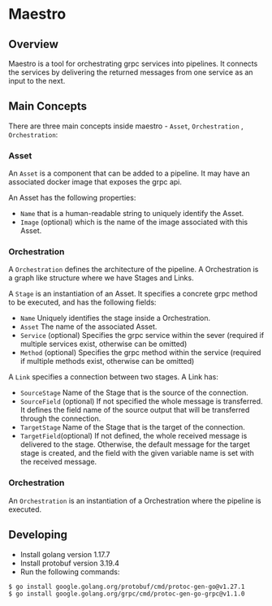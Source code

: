 # Maestro

## Overview

Maestro is a tool for orchestrating grpc services into pipelines. It connects
the services by delivering the returned messages from one service as an input to
the next.

## Main Concepts

There are three main concepts inside maestro - `Asset`, `Orchestration`
, `Orchestration`:

### Asset

An `Asset` is a component that can be added to a pipeline. It may have an
associated docker image that exposes the grpc api.

An Asset has the following properties:

* `Name` that is a human-readable string to uniquely identify the Asset.
* `Image` (optional) which is the name of the image associated with this Asset.

### Orchestration

A `Orchestration` defines the architecture of the pipeline. A Orchestration is a
graph like structure where we have Stages and Links.

A `Stage` is an instantiation of an Asset. It specifies a concrete grpc method
to be executed, and has the following fields:

* `Name` Uniquely identifies the stage inside a Orchestration.
* `Asset` The name of the associated Asset.
* `Service` (optional) Specifies the grpc service within the sever (required if
  multiple services exist, otherwise can be omitted)
* `Method` (optional) Specifies the grpc method within the service (required if
  multiple methods exist, otherwise can be omitted)

A `Link` specifies a connection between two stages. A Link has:

* `SourceStage` Name of the Stage that is the source of the connection.
* `SourceField` (optional) If not specified the whole message is transferred. It
  defines the field name of the source output that will be transferred through
  the connection.
* `TargetStage` Name of the Stage that is the target of the connection.
* `TargetField`(optional) If not defined, the whole received message is
  delivered to the stage. Otherwise, the default message for the target stage is
  created, and the field with the given variable name is set with the received
  message.

### Orchestration

An `Orchestration` is an instantiation of a Orchestration where the pipeline is
executed.

## Developing

* Install golang version 1.17.7
* Install protobuf version 3.19.4
* Run the following commands:

```shell
$ go install google.golang.org/protobuf/cmd/protoc-gen-go@v1.27.1
$ go install google.golang.org/grpc/cmd/protoc-gen-go-grpc@v1.1.0
```